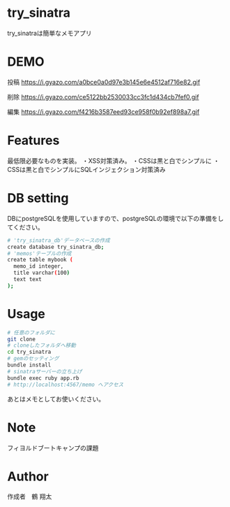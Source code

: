 # try_sinatra
try_sinatraは簡単なメモアプリ

# DEMO
投稿
https://i.gyazo.com/a0bce0a0d97e3b145e6e4512af716e82.gif

削除
https://i.gyazo.com/ce5122bb2530033cc3fc1d434cb7fef0.gif

編集
https://i.gyazo.com/f4216b3587eed93ce958f0b92ef898a7.gif
# Features
最低限必要なものを実装。
・XSS対策済み。
・CSSは黒と白でシンプルに
・CSSは黒と白でシンプルにSQLインジェクション対策済み

# DB setting 
DBにpostgreSQLを使用していますので、postgreSQLの環境で以下の準備をしてください。
```bash
# 'try_sinatra_db'データベースの作成
create database try_sinatra_db;
# 'memos'テーブルの作成
create table mybook (
  memo_id integer, 
  title varchar(100)
  text text
);
```

# Usage
```bash
# 任意のフォルダに
git clone 
# cloneしたフォルダへ移動
cd try_sinatra
# gemのセッティング
bundle install
# sinatraサーバーの立ち上げ
bundle exec ruby app.rb
# http://localhost:4567/memo へアクセス
```
あとはメモとしてお使いください。

# Note
フィヨルドブートキャンプの課題

# Author

作成者　鶴 翔太
